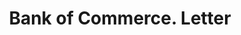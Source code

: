 ---
doi: 10.7916/D893256C
date_other: '1880'
date_other_textual: 1880-1889
form: correspondence
genre:
- Letters (correspondence)
name:
- Bank of Commerce
object_in_context_url: https://biggert.cul.columbia.edu/items/view/ave_biggert_00686
subject_hierarchical_geographic:
- Kansas City, Missouri, United States
subject_name:
- Bank of Commerce
title: Bank of Commerce. Letter
sort_title: Bank of Commerce. Letter
call_number: ave_biggert_00686
coordinates:
- 39.099722222222226,-94.57833333333333
pid: ave_biggert_00686
identifiers: ave_biggert_00686
thumbnail: https://derivativo-1.library.columbia.edu/iiif/2/ldpd:345542/full/!256,256/0/native.jpg
permalink: "/biggert/ave_biggert_00686/"
layout: iiif-image-page
---